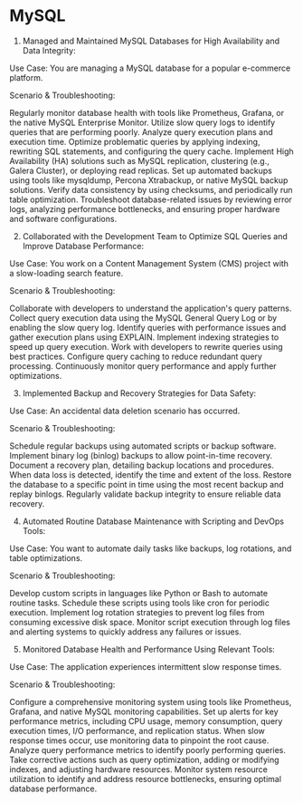 # MySQL

1. Managed and Maintained MySQL Databases for High Availability and Data Integrity:

Use Case: You are managing a MySQL database for a popular e-commerce platform.

Scenario & Troubleshooting:

Regularly monitor database health with tools like Prometheus, Grafana, or the native MySQL Enterprise Monitor.
Utilize slow query logs to identify queries that are performing poorly.
Analyze query execution plans and execution time.
Optimize problematic queries by applying indexing, rewriting SQL statements, and configuring the query cache.
Implement High Availability (HA) solutions such as MySQL replication, clustering (e.g., Galera Cluster), or deploying read replicas.
Set up automated backups using tools like mysqldump, Percona Xtrabackup, or native MySQL backup solutions.
Verify data consistency by using checksums, and periodically run table optimization.
Troubleshoot database-related issues by reviewing error logs, analyzing performance bottlenecks, and ensuring proper hardware and software configurations.

2. Collaborated with the Development Team to Optimize SQL Queries and Improve Database Performance:

Use Case: You work on a Content Management System (CMS) project with a slow-loading search feature.

Scenario & Troubleshooting:

Collaborate with developers to understand the application's query patterns.
Collect query execution data using the MySQL General Query Log or by enabling the slow query log.
Identify queries with performance issues and gather execution plans using EXPLAIN.
Implement indexing strategies to speed up query execution.
Work with developers to rewrite queries using best practices.
Configure query caching to reduce redundant query processing.
Continuously monitor query performance and apply further optimizations.

3. Implemented Backup and Recovery Strategies for Data Safety:

Use Case: An accidental data deletion scenario has occurred.

Scenario & Troubleshooting:

Schedule regular backups using automated scripts or backup software.
Implement binary log (binlog) backups to allow point-in-time recovery.
Document a recovery plan, detailing backup locations and procedures.
When data loss is detected, identify the time and extent of the loss.
Restore the database to a specific point in time using the most recent backup and replay binlogs.
Regularly validate backup integrity to ensure reliable data recovery.

4. Automated Routine Database Maintenance with Scripting and DevOps Tools:

Use Case: You want to automate daily tasks like backups, log rotations, and table optimizations.

Scenario & Troubleshooting:

Develop custom scripts in languages like Python or Bash to automate routine tasks.
Schedule these scripts using tools like cron for periodic execution.
Implement log rotation strategies to prevent log files from consuming excessive disk space.
Monitor script execution through log files and alerting systems to quickly address any failures or issues.

5. Monitored Database Health and Performance Using Relevant Tools:

Use Case: The application experiences intermittent slow response times.

Scenario & Troubleshooting:

Configure a comprehensive monitoring system using tools like Prometheus, Grafana, and native MySQL monitoring capabilities.
Set up alerts for key performance metrics, including CPU usage, memory consumption, query execution times, I/O performance, and replication status.
When slow response times occur, use monitoring data to pinpoint the root cause.
Analyze query performance metrics to identify poorly performing queries.
Take corrective actions such as query optimization, adding or modifying indexes, and adjusting hardware resources.
Monitor system resource utilization to identify and address resource bottlenecks, ensuring optimal database performance.
